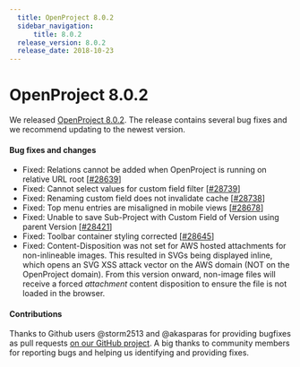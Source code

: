 ```yaml
---
  title: OpenProject 8.0.2
  sidebar_navigation:
      title: 8.0.2
  release_version: 8.0.2
  release_date: 2018-10-23
---
```



# OpenProject 8.0.2

We released
[OpenProject 8.0.2](https://community.openproject.com/versions/1154).
The release contains several bug fixes and we recommend updating to the
newest version.

#### Bug fixes and changes

  - Fixed: Relations cannot be added when OpenProject is running on
    relative URL root
    \[[#28639](https://community.openproject.com/wp/28639)\]
  - Fixed: Cannot select values for custom field filter
    \[[#28739](https://community.openproject.com/wp/28739)\]
  - Fixed: Renaming custom field does not invalidate cache
    \[[#28738](https://community.openproject.com/wp/28738)\]
  - Fixed: Top menu entries are misaligned in mobile views
    \[[#28678](https://community.openproject.com/wp/28678)\]
  - Fixed: Unable to save
    Sub-Project
    with Custom Field of
    Version
    using parent
    Version
    \[[#28421](https://community.openproject.com/wp/28421)\]
  - Fixed: Toolbar container styling corrected
    \[[#28645](https://community.openproject.com/wp/28645)\]
  - Fixed: Content-Disposition was not set for AWS hosted attachments
    for non-inlineable images. This resulted in SVGs being displayed
    inline, which opens an SVG XSS attack vector on the AWS domain (NOT
    on the OpenProject domain). From this version onward, non-image
    files will receive a forced *attachment* content disposition to
    ensure the file is not loaded in the browser.

 

#### Contributions

Thanks to Github users @storm2513 and @akasparas for providing bugfixes
as pull requests [on our GitHub
project](https://github.com/opf/openproject).  A big thanks to community
members for reporting bugs and helping us identifying and providing
fixes.


